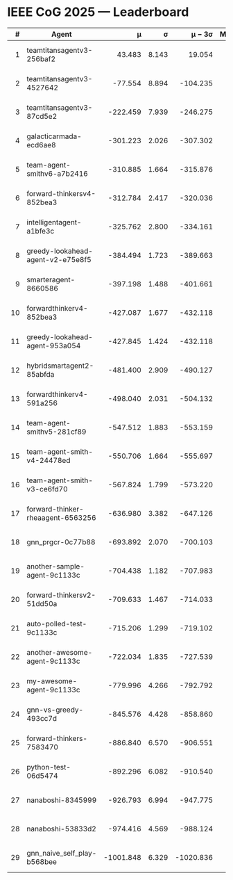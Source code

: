 # IEEE CoG 2025 — Leaderboard

| # | Agent | μ | σ | μ − 3σ | Matches | Updated |
|---:|---|---:|---:|---:|---:|---|
| 1 | teamtitansagentv3-256baf2 | 43.483 | 8.143 | 19.054 | 18816 | 2025-08-24 11:32 |
| 2 | teamtitansagentv3-4527642 | -77.554 | 8.894 | -104.235 | 18530 | 2025-08-24 11:32 |
| 3 | teamtitansagentv3-87cd5e2 | -222.459 | 7.939 | -246.275 | 19846 | 2025-08-24 11:32 |
| 4 | galacticarmada-ecd6ae8 | -301.223 | 2.026 | -307.302 | 17140 | 2025-08-24 11:32 |
| 5 | team-agent-smithv6-a7b2416 | -310.885 | 1.664 | -315.876 | 18660 | 2025-08-24 11:32 |
| 6 | forward-thinkersv4-852bea3 | -312.784 | 2.417 | -320.036 | 15094 | 2025-08-24 11:32 |
| 7 | intelligentagent-a1bfe3c | -325.762 | 2.800 | -334.161 | 15820 | 2025-08-24 11:32 |
| 8 | greedy-lookahead-agent-v2-e75e8f5 | -384.494 | 1.723 | -389.663 | 19110 | 2025-08-24 11:32 |
| 9 | smarteragent-8660586 | -397.198 | 1.488 | -401.661 | 15586 | 2025-08-24 11:32 |
| 10 | forwardthinkerv4-852bea3 | -427.087 | 1.677 | -432.118 | 15447 | 2025-08-24 11:32 |
| 11 | greedy-lookahead-agent-953a054 | -427.845 | 1.424 | -432.118 | 17410 | 2025-08-24 11:32 |
| 12 | hybridsmartagent2-85abfda | -481.400 | 2.909 | -490.127 | 15614 | 2025-08-24 11:32 |
| 13 | forwardthinkerv4-591a256 | -498.040 | 2.031 | -504.132 | 15401 | 2025-08-24 11:32 |
| 14 | team-agent-smithv5-281cf89 | -547.512 | 1.883 | -553.159 | 18220 | 2025-08-24 11:32 |
| 15 | team-agent-smith-v4-24478ed | -550.706 | 1.664 | -555.697 | 19016 | 2025-08-24 11:32 |
| 16 | team-agent-smith-v3-ce6fd70 | -567.824 | 1.799 | -573.220 | 19616 | 2025-08-24 11:32 |
| 17 | forward-thinker-rheaagent-6563256 | -636.980 | 3.382 | -647.126 | 17616 | 2025-08-24 11:32 |
| 18 | gnn_prgcr-0c77b88 | -693.892 | 2.070 | -700.103 | 16580 | 2025-08-24 11:32 |
| 19 | another-sample-agent-9c1133c | -704.438 | 1.182 | -707.983 | 18640 | 2025-08-24 11:32 |
| 20 | forward-thinkersv2-51dd50a | -709.633 | 1.467 | -714.033 | 17836 | 2025-08-24 11:32 |
| 21 | auto-polled-test-9c1133c | -715.206 | 1.299 | -719.102 | 19340 | 2025-08-24 11:32 |
| 22 | another-awesome-agent-9c1133c | -722.034 | 1.835 | -727.539 | 20080 | 2025-08-24 11:32 |
| 23 | my-awesome-agent-9c1133c | -779.996 | 4.266 | -792.792 | 18660 | 2025-08-24 11:32 |
| 24 | gnn-vs-greedy-493cc7d | -845.576 | 4.428 | -858.860 | 14780 | 2025-08-24 11:32 |
| 25 | forward-thinkers-7583470 | -886.840 | 6.570 | -906.551 | 17120 | 2025-08-24 11:32 |
| 26 | python-test-06d5474 | -892.296 | 6.082 | -910.540 | 14890 | 2025-08-24 11:32 |
| 27 | nanaboshi-8345999 | -926.793 | 6.994 | -947.775 | 15250 | 2025-08-24 11:32 |
| 28 | nanaboshi-53833d2 | -974.416 | 4.569 | -988.124 | 14460 | 2025-08-24 11:32 |
| 29 | gnn_naive_self_play-b568bee | -1001.848 | 6.329 | -1020.836 | 14720 | 2025-08-24 11:32 |
